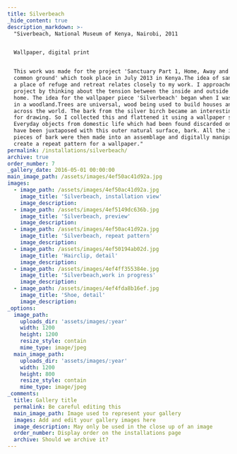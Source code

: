 ```yaml
---
title: Silverbeach
_hide_content: true
description_markdown: >-
  "Siverbeach, National Museum of Kenya, Nairobi, 2011


  Wallpaper, digital print


  This work was made for the project 'Sanctuary Part 1, Home, Away and the
  common ground' which took place in July 2013 in Kenya.The idea of sanctuary as
  a place of refuge and retreat relates closely to my work. I approached this
  project by thinking about the tension between the inside and outside of a
  home. The idea for the wallpaper piece 'Silverbeach' began when I was walking
  in a woodland.Trees are universal, wood being used to build houses and shelter
  across the world. The bark from the silver birch became an interesting surface
  for drawing. So I collected this and flattened it using a wallpaper steamer.
  Everyday objects from domestic life which had been found discarded on a beach
  have been juxtaposed with this outer natural surface, bark. All the individual
  pieces of bark were then made into an assemblage and digitally manipulated to
  create a repeat pattern for a wallpaper."
permalink: /installations/silverbeach/
archive: true
order_number: 7
_gallery_date: 2016-05-01 00:00:00
main_image_path: /assets/images/4ef50ac41d92a.jpg
images:
  - image_path: /assets/images/4ef50ac41d92a.jpg
    image_title: 'Silverbeach, installation view'
    image_description:
  - image_path: /assets/images/4ef5149dc636b.jpg
    image_title: 'Silverbeach, preview'
    image_description:
  - image_path: /assets/images/4ef50ac41d92a.jpg
    image_title: 'Silverbeach, repeat pattern'
    image_description:
  - image_path: /assets/images/4ef50194ab02d.jpg
    image_title: 'Hairclip, detail'
    image_description:
  - image_path: /assets/images/4ef4ff355384e.jpg
    image_title: 'Silverbeach,work in progress'
    image_description:
  - image_path: /assets/images/4ef4fda8b16ef.jpg
    image_title: 'Shoe, detail'
    image_description:
_options:
  image_path:
    uploads_dir: 'assets/images/:year'
    width: 1200
    height: 1200
    resize_style: contain
    mime_type: image/jpeg
  main_image_path:
    uploads_dir: 'assets/images/:year'
    width: 1200
    height: 800
    resize_style: contain
    mime_type: image/jpeg
_comments:
  title: Gallery title
  permalink: Be careful editing this
  main_image_path: Image used to represent your gallery
  images: Add and edit your gallery images here
  image_description: May only be used in the close up of an image
  order_number: Display order on the installations page
  archive: Should we archive it?
---
```


